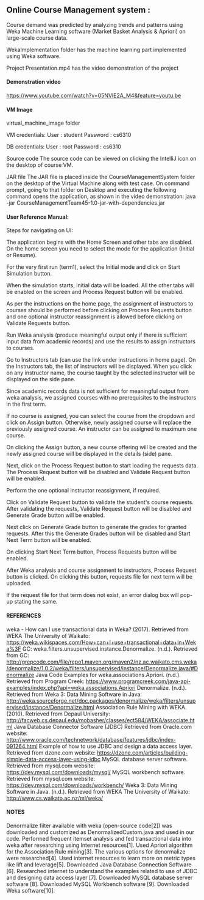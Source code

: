 ## Online Course Management system :

Course demand was predicted by analyzing trends and patterns using Weka Machine Learning software (Market Basket Analysis & Apriori) on large-scale course data.

WekaImplementation folder has the machine learning part implemented using Weka software.

Project Presentation.mp4 has the video demonstration of the project

#### Demonstration video
https://www.youtube.com/watch?v=05NVlE2A_M4&feature=youtu.be 

#### VM Image
virtual_machine_image folder

VM credentials:
User : student
Password : cs6310

DB credentials:
User : root
Password : cs6310

Source code
The source code can be viewed on clicking the IntelliJ icon on the desktop of course VM.

JAR file 
The JAR file is placed inside the CourseManagementSystem folder on the desktop of the Virtual Machine along with test case. On command prompt, going to that folder on Desktop and executing the following command opens the application, as shown in the video demonstration:
java -jar CourseManagementTeam45-1.0-jar-with-dependencies.jar

#### User Reference Manual:

Steps for navigating on UI: 

The application begins with the Home Screen and other tabs are disabled. 
On the home screen you need to select the mode for the application (Initial or Resume). 

For the very first run (term1), select the Initial mode and click on Start Simulation button. 

When the simulation starts, initial data will be loaded. All the other tabs will be enabled on the screen and Process Request button will be enabled. 

As per the instructions on the home page, the assignment of instructors to courses should be performed before clicking on Process Requests button and one optional instructor reassignment is allowed before clicking on Validate Requests button. 

Run Weka analysis (produce meaningful output only if there is sufficient input data from academic records) and use the results to assign instructors to courses. 

Go to Instructors tab (can use the link under instructions in home page). On the Instructors tab, the list of instructors will be displayed. When you click on any instructor name, the course taught by the selected instructor will be displayed on the side pane. 

Since academic records data is not sufficient for meaningful output from weka analysis, we assigned courses with no prerequisites to the instructors in the first term.

If no course is assigned, you can select the course from the dropdown and click on Assign button. Otherwise, newly assigned course will replace the previously assigned course. An instructor can be assigned to maximum one course. 

On clicking the Assign button, a new course offering will be created and the newly assigned course will be displayed in the details (side) pane. 

Next, click on the Process Request button to start loading the requests data. The Process Request button will be disabled and Validate Request button will be enabled. 

Perform the one optional instructor reassignment, if required. 

Click on Validate Request button to validate the student's course requests. After validating the requests, Validate Request button will be disabled and Generate Grade button will be enabled. 

Next click on Generate Grade button to generate the grades for granted requests. After this the Generate Grades button will be disabled and Start Next Term button will be enabled. 

On clicking Start Next Term button, Process Requests button will be enabled. 

After Weka analysis and course assignment to instructors, Process Request button is clicked. On clicking this button, requests file for next term will be uploaded. 

If the request file for that term does not exist, an error dialog box will pop-up stating the same.

#### REFERENCES
weka - How can I use transactional data in Weka? (2017). Retrieved from WEKA The University of Waikato: https://weka.wikispaces.com/How+can+I+use+transactional+data+in+Weka%3F 
GC: weka.filters.unsupervised.instance.Denormalize. (n.d.). Retrieved from GC: http://grepcode.com/file/repo1.maven.org/maven2/nz.ac.waikato.cms.weka/denormalize/1.0.2/weka/filters/unsupervised/instance/Denormalize.java/#Denormalize
Java Code Examples for weka.associations.Apriori. (n.d.). Retrieved from Program Creek: https://www.programcreek.com/java-api-examples/index.php?api=weka.associations.Apriori
Denormalize. (n.d.). Retrieved from Weka 3: Data Mining Software in Java: http://weka.sourceforge.net/doc.packages/denormalize/weka/filters/unsupervised/instance/Denormalize.html 
Association Rule Mining with WEKA. (2010). Retrieved from Depaul University: http://facweb.cs.depaul.edu/mobasher/classes/ect584/WEKA/associate.html 
Java Database Connector Software (JDBC) Retrieved from Oracle.com website: http://www.oracle.com/technetwork/database/features/jdbc/index-091264.html
Example of how to use JDBC and design a data access layer. Retrieved from dzone.com website: https://dzone.com/articles/building-simple-data-access-layer-using-jdbc
MySQL database server software. Retrieved from mysql.com website:  https://dev.mysql.com/downloads/mysql/
MySQL workbench software. Retrieved from mysql.com website:  https://dev.mysql.com/downloads/workbench/
Weka 3: Data Mining Software in Java. (n.d.). Retrieved from WEKA The University of Waikato: http://www.cs.waikato.ac.nz/ml/weka/

#### NOTES 
Denormalize filter available with weka (open-source code[2]) was downloaded and customized as DenormalizedCustom.java and used in our code.
Performed frequent itemset analysis and fed transactional data into weka after researching using Internet resources[1].
Used Apriori algorithm for the Association Rule mining[3].
The various options for denormalize were researched[4].
Used internet resources to learn more on metric types like lift and leverage[5].
Downloaded Java Database Connection Software [6].
Researched internet to understand the examples related to use of JDBC and designing data access layer [7].
Downloaded MySQL database server software [8].
Downloaded MySQL Workbench software [9].
Downloaded Weka software[10].

